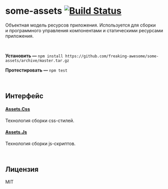 # some-assets [![Build Status](https://secure.travis-ci.org/freaking-awesome/some-fs.png)](http://travis-ci.org/freaking-awesome/some-assets)
Объектная модель ресурсов приложения. Используется для сборки и программного управления компонентами и статическими ресурсами приложения.

 

**Установить —** ```npm install https://github.com/freaking-awesome/some-assets/archive/master.tar.gz```

**Протестировать —** ```npm test```

 

## Интерфейс
#### [Assets.Css](https://github.com/freaking-awesome/some-assets/tree/master/lib/Assets/techs/Css)
Технология сборки css-стилей.

#### [Assets.Js](https://github.com/freaking-awesome/some-assets/tree/master/lib/Assets/techs/Js)
Технология сборки js-скриптов.

 

## Лицензия
MIT